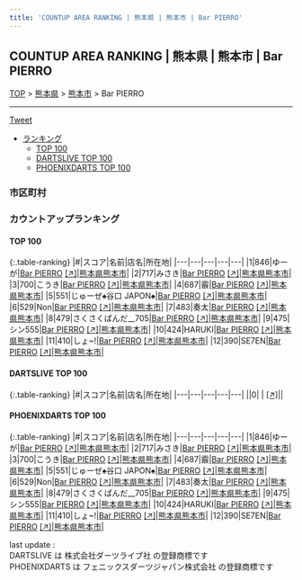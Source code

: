 ```yaml
---
title: 'COUNTUP AREA RANKING | 熊本県 | 熊本市 | Bar PIERRO'
---
```

## COUNTUP AREA RANKING | 熊本県 | 熊本市 | Bar PIERRO

[TOP](/darts/rank/) > [熊本県](/darts/rank/熊本県/) > [熊本市](/darts/rank/熊本県/熊本市/) > Bar PIERRO

___

<a href="https://twitter.com/share?ref_src=twsrc%5Etfw" data-text="COUNTUP AREA RANKING | 熊本県熊本市Bar PIERRO" class="twitter-share-button" data-hashtags="DARTSLIVE,PHOENIXDARTS,darts,ダーツ" data-show-count="false">Tweet</a>

* [ランキング](#カウントアップランキング)
    * [TOP 100](#top-100)
    * [DARTSLIVE TOP 100](#dartslive-top-100)
    * [PHOENIXDARTS TOP 100](#phoenixdarts-top-100)

### 市区町村

<ul>

</ul>

### カウントアップランキング

#### TOP 100



{:.table-ranking}
|#|スコア|名前|店名|所在地|
|---|---|---|---|---|
|1|846|<span class="rank-name-pd">ゆーが</span>|<a href="/darts/rank/shops/95428.html">Bar PIERRO</a> <a href="https://vs.phoenixdarts.com/jp/shop/shopDetailInfo/s_95428?s_seq=95428">[↗]</a>|<a href="/darts/rank/熊本県/熊本市">熊本県熊本市</a>|
|2|717|<span class="rank-name-pd">みさき</span>|<a href="/darts/rank/shops/95428.html">Bar PIERRO</a> <a href="https://vs.phoenixdarts.com/jp/shop/shopDetailInfo/s_95428?s_seq=95428">[↗]</a>|<a href="/darts/rank/熊本県/熊本市">熊本県熊本市</a>|
|3|700|<span class="rank-name-pd">こうき</span>|<a href="/darts/rank/shops/95428.html">Bar PIERRO</a> <a href="https://vs.phoenixdarts.com/jp/shop/shopDetailInfo/s_95428?s_seq=95428">[↗]</a>|<a href="/darts/rank/熊本県/熊本市">熊本県熊本市</a>|
|4|687|<span class="rank-name-pd">霰</span>|<a href="/darts/rank/shops/95428.html">Bar PIERRO</a> <a href="https://vs.phoenixdarts.com/jp/shop/shopDetailInfo/s_95428?s_seq=95428">[↗]</a>|<a href="/darts/rank/熊本県/熊本市">熊本県熊本市</a>|
|5|551|<span class="rank-name-pd">じゅーぜ♠谷口 JAPON♠</span>|<a href="/darts/rank/shops/95428.html">Bar PIERRO</a> <a href="https://vs.phoenixdarts.com/jp/shop/shopDetailInfo/s_95428?s_seq=95428">[↗]</a>|<a href="/darts/rank/熊本県/熊本市">熊本県熊本市</a>|
|6|529|<span class="rank-name-pd">Non</span>|<a href="/darts/rank/shops/95428.html">Bar PIERRO</a> <a href="https://vs.phoenixdarts.com/jp/shop/shopDetailInfo/s_95428?s_seq=95428">[↗]</a>|<a href="/darts/rank/熊本県/熊本市">熊本県熊本市</a>|
|7|483|<span class="rank-name-pd">奏太</span>|<a href="/darts/rank/shops/95428.html">Bar PIERRO</a> <a href="https://vs.phoenixdarts.com/jp/shop/shopDetailInfo/s_95428?s_seq=95428">[↗]</a>|<a href="/darts/rank/熊本県/熊本市">熊本県熊本市</a>|
|8|479|<span class="rank-name-pd">さくさくぱんだ__705</span>|<a href="/darts/rank/shops/95428.html">Bar PIERRO</a> <a href="https://vs.phoenixdarts.com/jp/shop/shopDetailInfo/s_95428?s_seq=95428">[↗]</a>|<a href="/darts/rank/熊本県/熊本市">熊本県熊本市</a>|
|9|475|<span class="rank-name-pd">シン555</span>|<a href="/darts/rank/shops/95428.html">Bar PIERRO</a> <a href="https://vs.phoenixdarts.com/jp/shop/shopDetailInfo/s_95428?s_seq=95428">[↗]</a>|<a href="/darts/rank/熊本県/熊本市">熊本県熊本市</a>|
|10|424|<span class="rank-name-pd">HARUKI</span>|<a href="/darts/rank/shops/95428.html">Bar PIERRO</a> <a href="https://vs.phoenixdarts.com/jp/shop/shopDetailInfo/s_95428?s_seq=95428">[↗]</a>|<a href="/darts/rank/熊本県/熊本市">熊本県熊本市</a>|
|11|410|<span class="rank-name-pd">しょ~!</span>|<a href="/darts/rank/shops/95428.html">Bar PIERRO</a> <a href="https://vs.phoenixdarts.com/jp/shop/shopDetailInfo/s_95428?s_seq=95428">[↗]</a>|<a href="/darts/rank/熊本県/熊本市">熊本県熊本市</a>|
|12|390|<span class="rank-name-pd">SE7EN</span>|<a href="/darts/rank/shops/95428.html">Bar PIERRO</a> <a href="https://vs.phoenixdarts.com/jp/shop/shopDetailInfo/s_95428?s_seq=95428">[↗]</a>|<a href="/darts/rank/熊本県/熊本市">熊本県熊本市</a>|


#### DARTSLIVE TOP 100



{:.table-ranking}
|#|スコア|名前|店名|所在地|
|---|---|---|---|---|
||0|<span class="rank-name-dl"> </span>|<a href="/darts/rank/shops/.html"></a> <a href="">[↗]</a>|<a href="/darts/rank//"></a>|


#### PHOENIXDARTS TOP 100



{:.table-ranking}
|#|スコア|名前|店名|所在地|
|---|---|---|---|---|
|1|846|<span class="rank-name-pd">ゆーが</span>|<a href="/darts/rank/shops/95428.html">Bar PIERRO</a> <a href="https://vs.phoenixdarts.com/jp/shop/shopDetailInfo/s_95428?s_seq=95428">[↗]</a>|<a href="/darts/rank/熊本県/熊本市">熊本県熊本市</a>|
|2|717|<span class="rank-name-pd">みさき</span>|<a href="/darts/rank/shops/95428.html">Bar PIERRO</a> <a href="https://vs.phoenixdarts.com/jp/shop/shopDetailInfo/s_95428?s_seq=95428">[↗]</a>|<a href="/darts/rank/熊本県/熊本市">熊本県熊本市</a>|
|3|700|<span class="rank-name-pd">こうき</span>|<a href="/darts/rank/shops/95428.html">Bar PIERRO</a> <a href="https://vs.phoenixdarts.com/jp/shop/shopDetailInfo/s_95428?s_seq=95428">[↗]</a>|<a href="/darts/rank/熊本県/熊本市">熊本県熊本市</a>|
|4|687|<span class="rank-name-pd">霰</span>|<a href="/darts/rank/shops/95428.html">Bar PIERRO</a> <a href="https://vs.phoenixdarts.com/jp/shop/shopDetailInfo/s_95428?s_seq=95428">[↗]</a>|<a href="/darts/rank/熊本県/熊本市">熊本県熊本市</a>|
|5|551|<span class="rank-name-pd">じゅーぜ♠谷口 JAPON♠</span>|<a href="/darts/rank/shops/95428.html">Bar PIERRO</a> <a href="https://vs.phoenixdarts.com/jp/shop/shopDetailInfo/s_95428?s_seq=95428">[↗]</a>|<a href="/darts/rank/熊本県/熊本市">熊本県熊本市</a>|
|6|529|<span class="rank-name-pd">Non</span>|<a href="/darts/rank/shops/95428.html">Bar PIERRO</a> <a href="https://vs.phoenixdarts.com/jp/shop/shopDetailInfo/s_95428?s_seq=95428">[↗]</a>|<a href="/darts/rank/熊本県/熊本市">熊本県熊本市</a>|
|7|483|<span class="rank-name-pd">奏太</span>|<a href="/darts/rank/shops/95428.html">Bar PIERRO</a> <a href="https://vs.phoenixdarts.com/jp/shop/shopDetailInfo/s_95428?s_seq=95428">[↗]</a>|<a href="/darts/rank/熊本県/熊本市">熊本県熊本市</a>|
|8|479|<span class="rank-name-pd">さくさくぱんだ__705</span>|<a href="/darts/rank/shops/95428.html">Bar PIERRO</a> <a href="https://vs.phoenixdarts.com/jp/shop/shopDetailInfo/s_95428?s_seq=95428">[↗]</a>|<a href="/darts/rank/熊本県/熊本市">熊本県熊本市</a>|
|9|475|<span class="rank-name-pd">シン555</span>|<a href="/darts/rank/shops/95428.html">Bar PIERRO</a> <a href="https://vs.phoenixdarts.com/jp/shop/shopDetailInfo/s_95428?s_seq=95428">[↗]</a>|<a href="/darts/rank/熊本県/熊本市">熊本県熊本市</a>|
|10|424|<span class="rank-name-pd">HARUKI</span>|<a href="/darts/rank/shops/95428.html">Bar PIERRO</a> <a href="https://vs.phoenixdarts.com/jp/shop/shopDetailInfo/s_95428?s_seq=95428">[↗]</a>|<a href="/darts/rank/熊本県/熊本市">熊本県熊本市</a>|
|11|410|<span class="rank-name-pd">しょ~!</span>|<a href="/darts/rank/shops/95428.html">Bar PIERRO</a> <a href="https://vs.phoenixdarts.com/jp/shop/shopDetailInfo/s_95428?s_seq=95428">[↗]</a>|<a href="/darts/rank/熊本県/熊本市">熊本県熊本市</a>|
|12|390|<span class="rank-name-pd">SE7EN</span>|<a href="/darts/rank/shops/95428.html">Bar PIERRO</a> <a href="https://vs.phoenixdarts.com/jp/shop/shopDetailInfo/s_95428?s_seq=95428">[↗]</a>|<a href="/darts/rank/熊本県/熊本市">熊本県熊本市</a>|


<div class="footer border-top border-gray-light mt-5 pt-3 text-right text-gray">
    last update : <span style="font-weight: italic" id="foot_last_modified"></span><br />
    DARTSLIVE は 株式会社ダーツライブ社 の登録商標です<br />
    PHOENIXDARTS は フェニックスダーツジャパン株式会社 の登録商標です<br />
</div>

<script src="https://cdnjs.cloudflare.com/ajax/libs/jquery.tablesorter/2.31.3/js/jquery.tablesorter.min.js" integrity="sha512-qzgd5cYSZcosqpzpn7zF2ZId8f/8CHmFKZ8j7mU4OUXTNRd5g+ZHBPsgKEwoqxCtdQvExE5LprwwPAgoicguNg==" crossorigin="anonymous" referrerpolicy="no-referrer"></script>
<link rel="stylesheet" href="https://cdnjs.cloudflare.com/ajax/libs/jquery.tablesorter/2.31.3/css/theme.default.min.css" integrity="sha512-wghhOJkjQX0Lh3NSWvNKeZ0ZpNn+SPVXX1Qyc9OCaogADktxrBiBdKGDoqVUOyhStvMBmJQ8ZdMHiR3wuEq8+w==" crossorigin="anonymous" referrerpolicy="no-referrer" />
<script>
$(function() {
    $(".table-ranking").tablesorter({sortList:[[0, 0]]});
    $("#foot_last_modified").text(formatDate(new Date(document.lastModified), 'yyyy-MM-dd HH:mm:ss'));
});
</script>

<script async src="https://platform.twitter.com/widgets.js" charset="utf-8"></script>